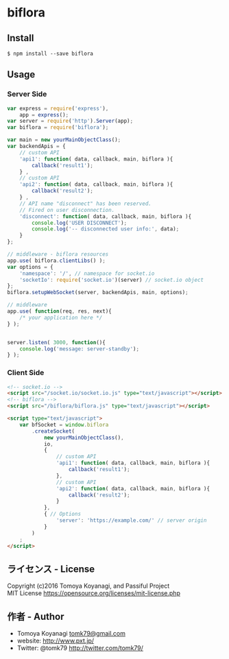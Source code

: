 # biflora

## Install

```
$ npm install --save biflora
```

## Usage

### Server Side

```js
var express = require('express'),
	app = express();
var server = require('http').Server(app);
var biflora = require('biflora');

var main = new yourMainObjectClass();
var backendApis = {
	// custom API
	'api1': function( data, callback, main, biflora ){
		callback('result1');
	} ,
	// custom API
	'api2': function( data, callback, main, biflora ){
		callback('result2');
	} ,
	// API name "disconnect" has been reserved.
	// Fired on user disconnection.
	'disconnect': function( data, callback, main, biflora ){
		console.log('USER DISCONNECT');
		console.log('-- disconnected user info:', data);
	}
};

// middleware - biflora resources
app.use( biflora.clientLibs() );
var options = {
	'namespace': '/', // namespace for socket.io
	'socketIo': require('socket.io')(server) // socket.io object
};
biflora.setupWebSocket(server, backendApis, main, options);

// middleware
app.use( function(req, res, next){
	/* your application here */
} );


server.listen( 3000, function(){
	console.log('message: server-standby');
} );
```

### Client Side

```html
<!-- socket.io -->
<script src="/socket.io/socket.io.js" type="text/javascript"></script>
<!-- biflora -->
<script src="/biflora/biflora.js" type="text/javascript"></script>

<script type="text/javascript">
	var bfSocket = window.biflora
		.createSocket(
			new yourMainObjectClass(),
			io,
			{
				// custom API
				'api1': function( data, callback, main, biflora ){
					callback('result1');
				},
				// custom API
				'api2': function( data, callback, main, biflora ){
					callback('result2');
				}
			},
			{ // Options
				'server': 'https://example.com/' // server origin
			}
		)
	;
</script>
```

## ライセンス - License

Copyright (c)2016 Tomoya Koyanagi, and Passiful Project<br />
MIT License https://opensource.org/licenses/mit-license.php


## 作者 - Author

- Tomoya Koyanagi <tomk79@gmail.com>
- website: <http://www.pxt.jp/>
- Twitter: @tomk79 <http://twitter.com/tomk79/>

